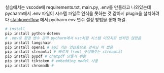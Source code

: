 
실습에서는 vscode에 requirements.txt, main.py, .env를 만들라고 나와있는데
pycharm에서 .env 파일이 시스템 파일로 인식을 못하는 것 같아서 plugin을 설치하려다
[stackoverflow](https://stackoverflow.com/questions/42708389/how-to-set-environment-variables-in-pycharm) 에서 pycharm env 변수 설정 방법을 통해 해결.


```python
# install
pip install python-dotenv 
# .env로 환경 변수 관리 pycharm에서 vsc처럼 시스템 이모지로 변하진 않았음
pip install langchain
pip install openai # api 키는 연습용으로 강사님 꺼 썼음
pip install streamlit # 빠르게 front 구성해주는 streamlit
pip install pypdf # chatpdf 만들기 위함
pip install tiktoken # embedding model 사용
pip install chromadb # 
```


